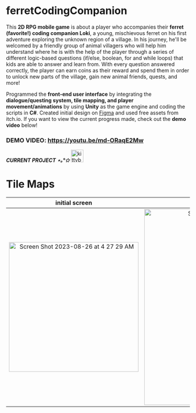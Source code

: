 # ferretCodingCompanion
This **2D RPG mobile game** is about a player who accompanies their **ferret (favorite!) coding companion Loki**, a young, mischievous ferret on his first adventure exploring the unknown region of a village. In his journey, he'll be welcomed by a friendly group of animal villagers who will help him understand where he is with the help of the player through a series of different logic-based questions (if/else, boolean, for and while loops) that kids are able to answer and learn from. With every question answered correctly, the player can earn coins as their reward and spend them in order to unlock new parts of the village, gain new animal friends, quests, and more! 

Programmed the **front-end user interface** by integrating the **dialogue/questing system, tile mapping, and player movement/animations** by using **Unity** as the game engine and coding the scripts in **C#**. Created initial design on [Figma](https://figma.fun/hXPzgq) and used free assets from itch.io. If you want to view the current progress made, check out the **demo video** below!

### DEMO VIDEO: https://youtu.be/md-ORaqE2Mw

*****CURRENT PROJECT ⋆｡°✩***** 
<a href="https://emoji.gg/emoji/7027-kittybox"><img src="https://cdn3.emoji.gg/emojis/7027-kittybox.png" width="34px" height="34px" alt="kittybox"></a>

# Tile Maps
initial screen             | game world                | dialogue 
:-------------------------:|:-------------------------:|:-------------------------:
<img width="355" alt="Screen Shot 2023-08-26 at 4 27 29 AM" src="https://github.com/anjalis-ingh/ferretCodingCompanion/assets/96373072/521e8e1a-75b9-4e34-8f65-9fabf3501344"> | <img width="537" alt="Screen Shot 2023-08-26 at 4 32 15 AM" src="https://github.com/anjalis-ingh/ferretCodingCompanion/assets/96373072/693cd6ec-eab1-4b3e-956e-07dc45da311d"> | <img width="351" alt="Screen Shot 2023-08-26 at 4 30 08 AM" src="https://github.com/anjalis-ingh/ferretCodingCompanion/assets/96373072/2c7df809-68e5-4c13-b504-f5436b9dea83">







